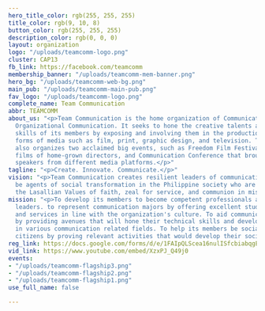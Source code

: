 ```yaml
---
hero_title_color: rgb(255, 255, 255)
title_color: rgb(9, 10, 8)
button_color: rgb(255, 255, 255)
description_color: rgb(0, 0, 0)
layout: organization
logo: "/uploads/teamcomm-logo.png"
cluster: CAP13
fb_link: https://facebook.com/teamcomm
membership_banner: "/uploads/teamcomm-mem-banner.png"
hero_bg: "/uploads/teamcomm-web-bg.png"
main_pub: "/uploads/teamcomm-main-pub.png"
fav_logo: "/uploads/teamcomm-logo.png"
complete_name: Team Communication
abbr: TEAMCOMM
about_us: "<p>Team Communication is the home organization of Communication Arts and
  Organizational Communication. It seeks to hone the creative talents and technical
  skills of its members by exposing and involving them in the production of various
  forms of media such as film, print, graphic design, and television. Team Communication
  also organizes two acclaimed big events, such as Freedom Film Festival, with commended
  films of home-grown directors, and Communication Conference that brought renowned
  speakers from different media platforms.</p>"
tagline: "<p>Create. Innovate. Communicate.</p>"
vision: "<p>Team Communication creates resilient leaders of communication who will
  be agents of social transformation in the Philippine society who are imbibed with
  the Lasallian Values of faith, zeal for service, and communion in mission.</p>"
mission: "<p>To develop its members to become competent professionals as well as effect
  leaders. to represent communication majors by offering excellent student activates
  and services in line with the organization's culture. To aid communication majors
  by providing avenues that will hone their technical skills and develop their talents
  in various communication related fields. To help its members be socially responsible
  citizens by proving relevant activities that would develop their social consciousness.</p>"
reg_link: https://docs.google.com/forms/d/e/1FAIpQLScea16nulISfcbiabqgEpIKALGu7zepaadAzz76cUEFrucj6A/viewform
vid_link: https://www.youtube.com/embed/XzxPJ_Q49j0
events:
- "/uploads/teamcomm-flagship3.png"
- "/uploads/teamcomm-flagship2.png"
- "/uploads/teamcomm-flagship1.png"
use_full_name: false

---
```

